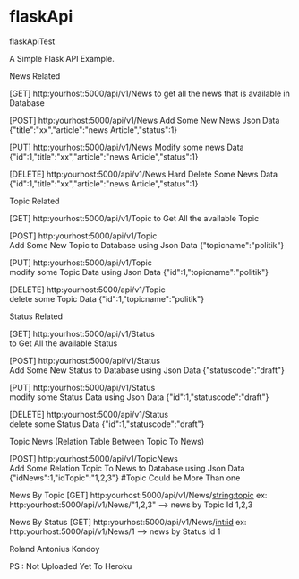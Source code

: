 # flaskApi
flaskApiTest

A Simple Flask API Example.

News Related

[GET] http:yourhost:5000/api/v1/News 
to get all the news that is available in Database

[POST] http:yourhost:5000/api/v1/News 
Add Some New News Json Data {"title":"xx","article":"news Article","status":1}

[PUT] http:yourhost:5000/api/v1/News 
Modify some news Data {"id":1,"title":"xx","article":"news Article","status":1}

[DELETE] http:yourhost:5000/api/v1/News 
Hard Delete Some News Data {"id":1,"title":"xx","article":"news Article","status":1}

Topic Related

[GET] http:yourhost:5000/api/v1/Topic 
to Get All the available Topic

[POST] http:yourhost:5000/api/v1/Topic  
Add Some New Topic to Database using Json Data {"topicname":"politik"}

[PUT] http:yourhost:5000/api/v1/Topic  
modify some Topic Data using Json Data {"id":1,"topicname":"politik"}

[DELETE] http:yourhost:5000/api/v1/Topic  
delete some Topic Data {"id":1,"topicname":"politik"}

Status Related

[GET] http:yourhost:5000/api/v1/Status  
to Get All the available Status

[POST] http:yourhost:5000/api/v1/Status  
Add Some New Status to Database using Json Data {"statuscode":"draft"}

[PUT] http:yourhost:5000/api/v1/Status  
modify some Status Data using Json Data {"id":1,"statuscode":"draft"}

[DELETE] http:yourhost:5000/api/v1/Status  
delete some Status Data {"id":1,"statuscode":"draft"}

Topic News (Relation Table Between Topic To News)

[POST] http:yourhost:5000/api/v1/TopicNews  
Add Some Relation Topic To News to Database using 
Json Data {"idNews":1,"idTopic":"1,2,3"} #Topic Could be More Than one

News By Topic
[GET] http:yourhost:5000/api/v1/News/<string:topic> 
ex: http:yourhost:5000/api/v1/News/"1,2,3" --> news by Topic Id 1,2,3

News By Status
[GET] http:yourhost:5000/api/v1/News/<int:id> 
ex: http:yourhost:5000/api/v1/News/1 --> news by Status Id 1

Roland Antonius Kondoy

PS : Not Uploaded Yet To Heroku
